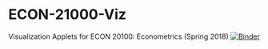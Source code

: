 # ECON-21000-Viz
Visualization Applets for ECON 20100: Econometrics (Spring 2018)
[![Binder](https://mybinder.org/badge.svg)](https://mybinder.org/v2/gh/gwkim1/ECON-21000-Viz/master)
